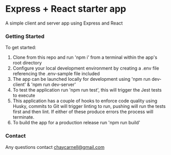 # Express + React starter app

A simple client and server app using Express and React

### Getting Started

To get started:

1. Clone from this repo and run 'npm i' from a terminal within the app's root directory
2. Configure your local development environment by creating a .env file referencing the .env-sample file included
3. The app can be launched locally for development using 'npm run dev-client' & 'npm run dev-server'
4. To test the application run 'npm run test', this will trigger the Jest tests to execute
5. This application has a couple of hooks to enforce code quality using Husky, commits to Git will trigger linting to run, pushing will run the tests first and then lint. If either of these produce errors the process will terminate.
6. To build the app for a production release run 'npm run build'

### Contact

Any questions contact chaycarnell@gmail.com
